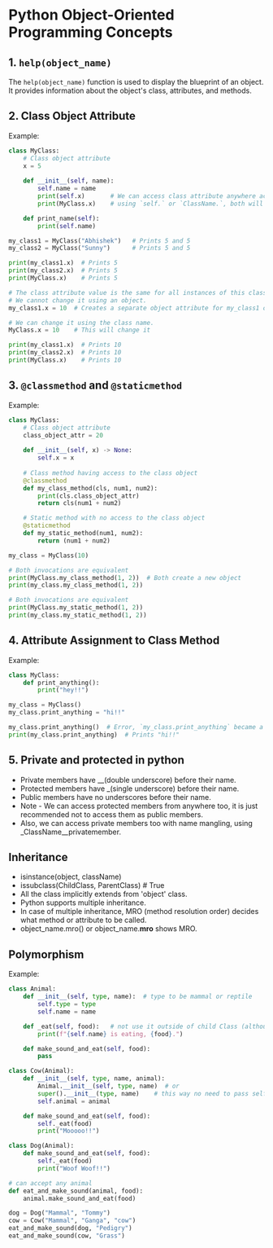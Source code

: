 # Python Object-Oriented Programming Concepts

## 1. `help(object_name)`
The `help(object_name)` function is used to display the blueprint of an object. It provides information about the object's class, attributes, and methods.

## 2. Class Object Attribute
Example:

```python
class MyClass:
    # Class object attribute
    x = 5
    
    def __init__(self, name):
        self.name = name
        print(self.x)       # We can access class attribute anywhere across the class,
        print(MyClass.x)    # using `self.` or `ClassName.`, both will give the same value

    def print_name(self):
        print(self.name)

my_class1 = MyClass("Abhishek")   # Prints 5 and 5
my_class2 = MyClass("Sunny")      # Prints 5 and 5

print(my_class1.x)  # Prints 5
print(my_class2.x)  # Prints 5
print(MyClass.x)    # Prints 5

# The class attribute value is the same for all instances of this class.
# We cannot change it using an object.
my_class1.x = 10  # Creates a separate object attribute for my_class1 only.

# We can change it using the class name.
MyClass.x = 10    # This will change it

print(my_class1.x)  # Prints 10
print(my_class2.x)  # Prints 10
print(MyClass.x)    # Prints 10
```

## 3. `@classmethod` and `@staticmethod`
Example:

```python
class MyClass:
    # Class object attribute
    class_object_attr = 20
    
    def __init__(self, x) -> None:
        self.x = x
    
    # Class method having access to the class object
    @classmethod
    def my_class_method(cls, num1, num2):
        print(cls.class_object_attr)
        return cls(num1 + num2)

    # Static method with no access to the class object
    @staticmethod
    def my_static_method(num1, num2):
        return (num1 + num2)

my_class = MyClass(10)

# Both invocations are equivalent
print(MyClass.my_class_method(1, 2))  # Both create a new object
print(my_class.my_class_method(1, 2))

# Both invocations are equivalent
print(MyClass.my_static_method(1, 2))
print(my_class.my_static_method(1, 2))
```
## 4. Attribute Assignment to Class Method
Example:

```python
class MyClass:
    def print_anything():
        print("hey!!")

my_class = MyClass()
my_class.print_anything = "hi!!"

my_class.print_anything()  # Error, `my_class.print_anything` became a string attribute for the `my_class` object
print(my_class.print_anything)  # Prints "hi!!"
```
## 5. Private and protected in python
- Private members have __(double underscore) before their name.
- Protected members have _(single underscore) before their name.
- Public members have no underscores before their name.
- Note - We can access protected members from anywhere too, it is just recommended not to access them as public members.
- Also, we can access private members too with name mangling, using _ClassName__privatemember.
  
## Inheritance
- isinstance(object, className)
- issubclass(ChildClass, ParentClass)  # True
- All the class implicitly extends from 'object' class.
- Python supports multiple inheritance.
- In case of multiple inheritance, MRO (method resolution order) decides what method or attribute to be called.
- object_name.mro() or object_name.__mro__ shows MRO.

## Polymorphism
Example:
```python
class Animal:
    def __init__(self, type, name):  # type to be mammal or reptile
        self.type = type
        self.name = name

    def _eat(self, food):   # not use it outside of child Class (although can be used)
        print(f"{self.name} is eating, {food}.")

    def make_sound_and_eat(self, food):
        pass

class Cow(Animal):
    def __init__(self, type, name, animal):
        Animal.__init__(self, type, name)  # or
        super().__init__(type, name)    # this way no need to pass self
        self.animal = animal

    def make_sound_and_eat(self, food):
        self._eat(food)
        print("Mooooo!!")

class Dog(Animal):
    def make_sound_and_eat(self, food):
        self._eat(food)
        print("Woof Woof!!")

# can accept any animal
def eat_and_make_sound(animal, food):
    animal.make_sound_and_eat(food)

dog = Dog("Mammal", "Tommy")
cow = Cow("Mammal", "Ganga", "cow")
eat_and_make_sound(dog, "Pedigry")
eat_and_make_sound(cow, "Grass")
```

